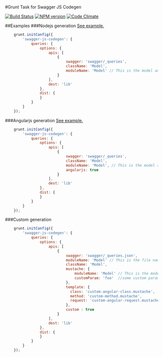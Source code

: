 #Grunt Task for Swagger JS Codegen

[![Build Status](https://travis-ci.org/wcandillon/grunt-swagger-js-codegen.svg?branch=master)](https://travis-ci.org/wcandillon/grunt-swagger-js-codegen) [![NPM version](http://img.shields.io/npm/v/grunt-swagger-js-codegen.svg?style=flat)](http://badge.fury.io/js/grunt-swagger-js-codegen) [![Code Climate](http://img.shields.io/codeclimate/github/wcandillon/grunt-swagger-js-codegen.svg?style=flat)](https://codeclimate.com/github/wcandillon/grunt-swagger-js-codegen)

##Examples
###Nodejs generation
[See example.](https://github.com/28msec/28.io-nodejs/blob/master/Gruntfile.js#L11)
```javascript
    grunt.initConfig({
        'swagger-js-codegen': {
            queries: {
                options: {
                    apis: [
                        {
                            swagger: 'swagger/_queries',
                            className: 'Model',
                            moduleName: 'Model' // This is the model and file name
                        }
                    ],
                    dest: 'lib'
                },
                dist: {
                }
            }
        }
    });
```

###Angularjs generation
[See example.](https://github.com/28msec/28.io-angularjs/blob/master/Gruntfile.js#L27)
```javascript
    grunt.initConfig({
        'swagger-js-codegen': {
            queries: {
                options: {
                    apis: [
                        {
                            swagger: 'swagger/_queries',
                            className: 'Model',
                            moduleName: 'Model', // This is the model and file name
                            angularjs: true
                        }
                    ],
                    dest: 'lib'
                },
                dist: {
                }
            }
        }
    });
```

###Custom generation
```javascript
    grunt.initConfig({
        'swagger-js-codegen': {
            queries: {
                options: {
                    apis: [
                        {
                            swagger: 'swagger/_queries.json',
                            moduleName: 'Model' // This is the file name
                            className: 'Model',
                            mustache: {
                                moduleName: 'Model' // This is the model name - it should be repeated here if you want to use it in mustache templates
                                customParam: 'foo'  //some custom param used in mustache templates
                            },
                            template: {
                              class: 'custom-angular-class.mustache',
                              method: 'custom-method.mustache',
                              request: 'custom-angular-request.mustache'
                            },
                            custom : true
                        }
                    ],
                    dest: 'lib'
                },
                dist: {
                }
            }
        }
    });
